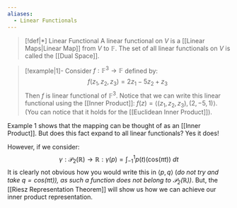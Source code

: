 ```yaml
---
aliases:
  - Linear Functionals
---
```


>[!def|*] Linear Functional
>A linear functional on $V$ is a [[Linear Maps|Linear Map]] from $V$ to $\mathbb{F}$. The set of all linear functionals on $V$ is called the [[Dual Space]].

>[!example|1]-
>Consider $f: \mathbb{F}^3 \rightarrow \mathbb{F}$ defined by: $$f(z_1,z_2,z_3) = 2z_1 -5z_2 + z_3$$Then $f$ is linear functional of $\mathbb{F}^3$. Notice that we can write this linear functional using the [[Inner Product]]: $f(z) = \langle (z_1,z_2,z_3),(2,-5,1) \rangle$. (You can notice that it holds for the [[Euclidean Inner Product]]).

Example $1$ shows that the mapping can be thought of as an [[Inner Product]]. But does this fact expand to all linear functionals? Yes it does!

However, if we consider: $$\gamma: \mathcal P _2 (\mathbb{R}) \rightarrow \mathbb{R} : \gamma(p) = \int_{-1}^1 p(t) \left( \text{cos}(\pi t)\right) \: dt$$It is clearly not obvious how you would write this in $\langle p,q \rangle$ (*do not try and take $q = cos(\pi t))$, as such a function does not belong to $\mathcal P_2 (\mathbb{R})$)*. But, the [[Riesz Representation Theorem]] will show us how we can achieve our inner product representation.


